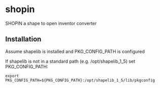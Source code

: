 # shopin
SHOPIN a shape to open inventor converter

## Installation

Assume shapelib is installed and PKG_CONFIG_PATH is configured 

If shapelib is not in a standard path (e.g. /opt/shapelib_1_5) set PKG_CONFIG_PATH:

    export PKG_CONFIG_PATH=${PKG_CONFIG_PATH}:/opt/shapelib_1_5/lib/pkgconfig

